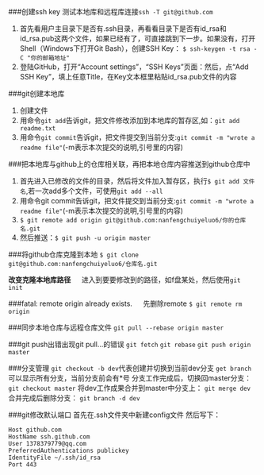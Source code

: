 ###创建ssh key
测试本地库和远程库连接`ssh -T git@github.com`

1. 首先看用户主目录下是否有.ssh目录，再看看目录下是否有id_rsa和id_rsa.pub这两个文件，如果已经有了，可直接跳到下一步。如果没有，打开Shell（Windows下打开Git Bash），创建SSH Key：
`$ ssh-keygen -t rsa -C "你的邮箱地址"`
2. 登陆GitHub，打开“Account settings”，“SSH Keys”页面：然后，点“Add SSH Key”，填上任意Title，在Key文本框里粘贴id_rsa.pub文件的内容

###git创建本地库
1. 创建文件
2. 用命令`git add`告诉git，把文件修改添加到本地库的暂存区,如：`git add readme.txt`
3. 用命令`git commit`告诉git，把文件提交到当前分支:`git commit -m "wrote a readme file"`(-m表示本次提交的说明,引号里的内容)

###把本地库与github上的仓库相关联，再把本地仓库内容推送到github仓库中
1. 首先进入已修改的文件的目录，然后将文件加入暂存区，执行`$ git add 文件名`,若一次add多个文件，可使用`git add --all`
2. 用命令git commit告诉git，把文件提交到当前分支:`git commit -m "wrote a readme file"`(-m表示本次提交的说明,引号里的内容)
3. `$ git remote add origin git@github.com:nanfengchuiyeluo6/你的仓库名.git`
4. 然后推送：`$ git push -u origin master`

###将github仓库克隆到本地
`$ git clone git@github.com:nanfengchuiyeluo6/仓库名.git`

**改变克隆本地库路径**
&emsp; 进入到要要修改到的路径，如f盘某处，然后使用`git init`

###fatal: remote origin already exists.
&emsp; 先删除remote `$ git remote rm origin`

###同步本地仓库与远程仓库文件
`git pull --rebase origin master`

###git push出错出现git pull...的错误
`git fetch`
`git rebase`
`git push origin master`

###分支管理
`git checkout -b dev`代表创建并切换到当前dev分支
`get branch`可以显示所有分支，当前分支前会有*号
分支工作完成后，切换回master分支：
`git checkout master`
将dev工作成果合并到master中分支上：
`git merge dev`
合并完成后删除分支：
`git branch -d dev`


###git修改默认端口
首先在.ssh文件夹中新建config文件
然后写下：
```
Host github.com
HostName ssh.github.com
User 1378379779@qq.com
PreferredAuthentications publickey  
IdentityFile ~/.ssh/id_rsa  
Port 443
```